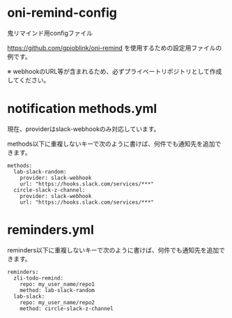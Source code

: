 # oni-remind-config

鬼リマインド用configファイル

https://github.com/gpioblink/oni-remind を使用するための設定用ファイルの例です。

※ webhookのURL等が含まれるため、必ずプライベートリポジトリとして作成してください。

# notification methods.yml

現在、providerはslack-webhookのみ対応しています。

methods以下に重複しないキーで次のように書けば、何件でも通知先を追加できます。

```
methods:
  lab-slack-random:
    provider: slack-webhook
    url: "https://hooks.slack.com/services/***"
  circle-slack-z-channel:
    provider: slack-webhook
    url: "https://hooks.slack.com/services/***"
```

# reminders.yml

reminders以下に重複しないキーで次のように書けば、何件でも通知先を追加できます。

```
reminders:
  zli-todo-remind:
    repo: my_user_name/repo1
    method: lab-slack-random
  lab-slack:
    repo: my_user_name/repo2
    method: circle-slack-z-channel
```